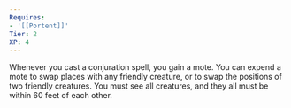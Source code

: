 ```yaml
---
Requires:
- '[[Portent]]'
Tier: 2
XP: 4
---
```


Whenever you cast a conjuration spell, you gain a mote. You can expend a mote to swap places with any friendly creature, or to swap the positions of two friendly creatures. You must see all creatures, and they all must be within 60 feet of each other.